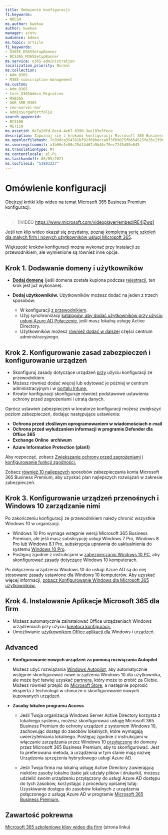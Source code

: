 ```yaml
---
title: Omówienie konfiguracji
f1.keywords:
- NOCSH
ms.author: kwekua
author: kwekua
manager: scotv
audience: Admin
ms.topic: article
f1_keywords:
- O365E_M365SetupBanner
- BCS365_M365SetupBanner
ms.service: o365-administration
localization_priority: Normal
ms.collection:
- Adm_O365
- M365-subscription-management
ms.custom:
- Adm_O365
- Core_O365Admin_Migration
- MSB365
- OKR_SMB_M365
- seo-marvel-mar
- AdminSurgePortfolio
search.appverid:
- BCS160
- MET150
ms.assetid: 6e7a2dfd-8ec4-4eb7-8390-3ee103e5fece
description: Zapoznaj się z krokami konfiguracji Microsoft 365 Business Premium, od subskrybowania, dodawania domeny i użytkowników po konfigurowanie zasad zabezpieczeń i nie tylko.
ms.openlocfilehash: 7c09dca354781bf92f6bbecca0f3fb9875fb654515fe35c2f96cc780a894a764
ms.sourcegitcommit: a1b66e1e80c25d14d67a9b46c79ec7245d88e045
ms.translationtype: MT
ms.contentlocale: pl-PL
ms.lasthandoff: 08/05/2021
ms.locfileid: "53803227"
---
```

# <a name="overview-of-setup"></a>Omówienie konfiguracji

Obejrzyj krótki klip wideo na temat Microsoft 365 Business Premium konfiguracji.<br><br>

> [!VIDEO https://www.microsoft.com/videoplayer/embed/RE4jZwg] 

Jeśli ten klip wideo okazał się przydatny, poznaj [kompletną serię szkoleń dla małych firm i nowych użytkowników usługi Microsoft 365](../business-video/index.yml).

Większość kroków konfiguracji można wykonać przy instalacji ze przewodnikiem, ale wymienione są również inne opcje.

## <a name="step-1-add-your-domain-and-users"></a>Krok 1. Dodawanie domeny i użytkowników

   - **[Dodaj domenę](set-up.md#add-your-domain-to-personalize-sign-in)** (jeśli domena została kupiona podczas [rejestracji](sign-up.md), ten krok jest już wykonane).

   - **Dodaj użytkowników.** Użytkowników możesz dodać na jeden z trzech sposobów:
        - W konfiguracji [z przewodnikiem](set-up.md#add-users-in-the-wizard).
        - Użyj synchronizacji [katalogów, aby dodać użytkowników przy użyciu usługi Azure AD Połączenie,](../enterprise/set-up-directory-synchronization.md) jeśli masz lokalną usługę Active Directory.
        - Użytkowników możesz [również dodać w dalszej](../admin/add-users/add-users.md) części centrum administracyjnego.
## <a name="step-2-set-up-security-policies-and-configure-devices"></a>Krok 2. Konfigurowanie zasad zabezpieczeń i konfigurowanie urządzeń 

  - Skonfiguruj zasady dotyczące urządzeń [przy](set-up.md#protect-your-organization) użyciu konfiguracji ze przewodnikiem. 
  - Możesz również dodać więcej lub edytować je później w centrum administracyjnym i w [portalu Intune.](/intune/tutorial-walkthrough-intune-portal) [](view-policies-and-devices.md)
  - Kreator konfiguracji skonfiguruje również podstawowe ustawienia ochrony przed zagrożeniami i utratą danych.
  
  Oprócz ustawień zabezpieczeń w kreatorze konfiguracji możesz zwiększyć poziom zabezpieczeń, dodając następujące ustawienia:

- **Ochrona przed złośliwym oprogramowaniem w wiadomościach e-mail**
- **Ochrona przed wyłudzaniem informacji w programie Defender dla Office 365**
- **Exchange Online  archiwum**
- **Azure Information Protection (plan1)**

Aby rozpocząć, zobacz [Zwiększanie ochrony przed zagrożeniami](increase-threat-protection.md) [i konfigurowanie funkcji zgodności.](set-up-compliance.md)

Zobacz [również 10 najlepszych](/office365/admin/security-and-compliance/secure-your-business-data) sposobów zabezpieczania konta Microsoft 365 Business Premium, aby uzyskać plan najlepszych rozwiązań w zakresie zabezpieczeń.

## <a name="step-3-set-up-and-manage-windows-10-devices"></a>Krok 3. Konfigurowanie urządzeń przenośnych i Windows 10 zarządzanie nimi

Po zakończeniu konfiguracji ze przewodnikiem należy chronić wszystkie Windows 10 w organizacji.
  
- Windows 10 Pro wymaga wstępnie [](pre-requisites-for-data-protection.md) wersji Microsoft 365 Business Premium, ale jeśli masz subskrypcję usługi Windows 7 Pro, Windows 8 Pro lub Windows 8.1 Pro, subskrypcja uprawnia do uaktualnienia do systemu [Windows 10 Pro](./upgrade-to-windows-pro-creators-update.md).
- Postępuj zgodnie z instrukcjami w [zabezpieczaniu Windows 10 PC,](secure-win-10-pcs.md) aby skonfigurować zasady dotyczące Windows 10 komputerach.

Po dołączeniu urządzenia Windows 10 do usługi Azure AD są do niej stosowane zasady ustawione dla Windows 10 komputerów. Aby uzyskać więcej informacji, [zobacz Konfigurowanie Windows dla Microsoft 365 użytkowników.](set-up-windows-devices.md)

## <a name="step-4-install-microsoft-365-apps-for-business"></a>Krok 4. Instalowanie Aplikacje Microsoft 365 dla firm
- Możesz automatycznie zainstalować Office urządzeniach Windows urządzeniach przy użyciu [kreatora konfiguracji.](set-up.md#deploy-office-365-client-apps)
- Umożliwianie [użytkownikom Office aplikacji dla](/office365/admin/setup/install-applications) Windows i urządzeń.
     
## <a name="advanced"></a>Advanced
- **Konfigurowanie nowych urządzeń za pomocą rozwiązania Autopilot**
            
     Możesz użyć rozwiązania [Windows Autopilot,](add-autopilot-devices-and-profile.md) aby  automatycznie wstępnie skonfigurować nowe urządzenia Windows 10 dla użytkownika, ale może być łatwiej uzyskać [partnera,](https://www.microsoft.com/solution-providers/search) który może to zrobić za Ciebie. Możesz również przejść do [Microsoft Store](https://go.microsoft.com/fwlink/?linkid=874598), a następnie poprosić eksperta z technologii w chmurze o skonfigurowanie nowych kupowanych urządzeń.

- **Zasoby lokalne programu Access**

     - Jeśli Twoja organizacja Windows Server Active Directory korzysta z lokalnego systemu, możesz skonfigurować usługę Microsoft 365 Business Premium do ochrony urządzeń z systemem Windows 10, zachowując dostęp do zasobów lokalnych, które wymagają uwierzytelniania lokalnego. Postępuj zgodnie z instrukcjami w włączanie zarządzania przez Windows 10 [przyłączone](manage-windows-devices.md) do domeny przez Microsoft 365 Business Premium, aby to skonfigurować. Jest to preferowana metoda, a urządzenia w tym stanie mają nazwę Urządzenia sprzężenia hybrydowego usługi Azure AD.

    - Jeśli Twoja firma ma lokalną usługę Active Directory zawierającą niektóre zasoby lokalne (takie jak udziały plików i drukarki), możesz udzielić swoim urządzeniu przyłączony do usługi Azure AD dostępu do tych zasobów, korzystając z procedury opisanej tutaj: Uzyskiwanie dostępu do zasobów lokalnych z urządzenia połączonego z usługą Azure AD w programie [Microsoft 365 Business Premium.](access-resources.md)

## <a name="related-content"></a>Zawartość pokrewna

[Microsoft 365 szkoleniowe klipy wideo dla firm](../business-video/index.yml) (strona linku)